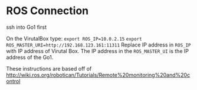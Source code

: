 # ROS Connection

ssh into Go1 first

On the VirutalBox type:
    `export ROS_IP=10.0.2.15`
    `export ROS_MASTER_URI=http://192.168.123.161:11311`
Replace IP address in  `ROS_IP` with IP address of Virutal Box. The IP address in the `ROS_MASTER_UI` is the IP address of the Go1.

These instructions are based off of
http://wiki.ros.org/robotican/Tutorials/Remote%20monitoring%20and%20control
